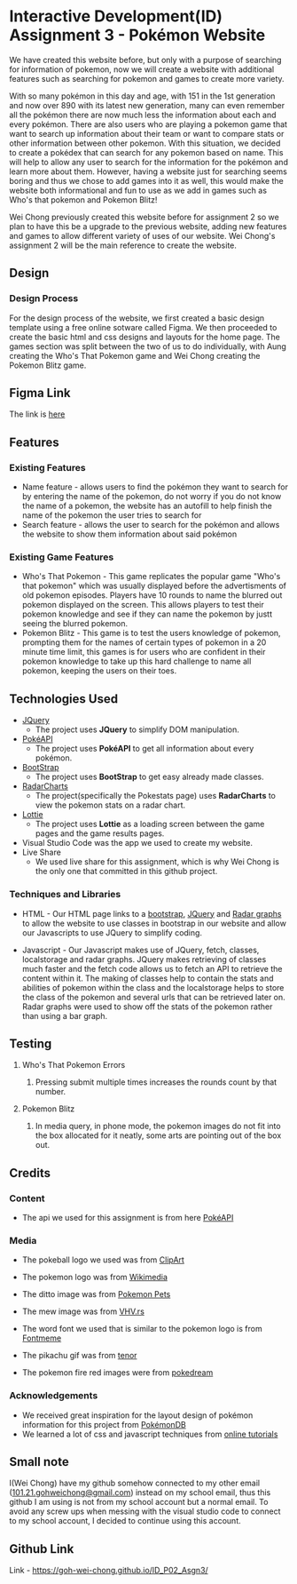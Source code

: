 # Interactive Development(ID) Assignment 3 - Pokémon Website

We have created this website before, but only with a purpose of searching for information of pokemon, now we will create a website with additional features such as searching for pokemon and games to create more variety.

With so many pokémon in this day and age, with 151 in the 1st generation and now over 890 with its latest new generation, many can even remember all the pokémon there are now much less the information about each and every pokémon. There are also users who are playing a pokemon game that want to search up information about their team or want to compare stats or other information between other pokemon. With this situation, we decided to create a pokédex that can search for any pokemon based on name. This will help to allow any user to search for the information for the pokémon and learn more about them. However, having a website just for searching seems boring and thus we chose to add games into it as well, this would make the website both informational and fun to use as we add in games such as Who's that pokemon and Pokemon Blitz!

Wei Chong previously created this website before for assignment 2 so we plan to have this be a upgrade to the previous website, adding new features and games to allow different variety of uses of our website. Wei Chong's assignment 2 will be the main reference to create the website.

## Design 
### Design Process
For the design process of the website, we first created a basic design template using a free online sotware called Figma. We then 
proceeded to create the basic html and css designs and layouts for the home page. The games section was split between the two of us to do
individually, with Aung creating the Who's That Pokemon game and Wei Chong creating the Pokemon Blitz game.
## Figma Link
The link is [here](https://www.figma.com/proto/e7mGaxu2FsH8P8N41im7F9/Untitled?node-id=1%3A2&scaling=scale-down-width)

## Features
 
### Existing Features
- Name feature - allows users to find the pokémon they want to search for by entering the name of the pokemon, do not worry if you do not know the name of a pokemon, the website has an autofill to help finish the name of the pokemon the user tries to search for
- Search feature - allows the user to search for the pokémon and allows the website to show them information about said pokémon
### Existing Game Features
- Who's That Pokemon - This game replicates the popular game "Who's that pokemon" which was usually displayed before the advertisments of
old pokemon episodes. Players have 10 rounds to name the blurred out pokemon displayed on the screen. This allows players to test their
pokemon knowledge and see if they can name the pokemon by justt seeing the blurred pokemon.
- Pokemon Blitz - This game is to test the users knowledge of pokemon, prompting them for the names of certain types of pokemon in a 20 minute time limit, this games is for users who are confident in their pokemon knowledge to take up this hard challenge to name all pokemon, keeping the users on their toes.
## Technologies Used

- [JQuery](https://jquery.com)
    - The project uses **JQuery** to simplify DOM manipulation.
- [PokéAPI](https://pokeapi.co/)
    - The project uses **PokéAPI** to get all information about every pokémon.
- [BootStrap](https://getbootstrap.com/docs/3.3/getting-started/)
    - The project uses **BootStrap** to get easy already made classes.
- [RadarCharts](https://cdn.anychart.com/releases/8.7.1/js/anychart-radar.min.js)
    - The project(specifically the Pokestats page) uses **RadarCharts** to view the pokemon stats on a radar chart. 
- [Lottie](https://assets6.lottiefiles.com/temp/lf20_Tw0dyZ.json)
    - The project uses **Lottie** as a loading screen between the game pages and the game results pages.
- Visual Studio Code was the app we used to create my website.
- Live Share
    - We used live share for this assignment, which is why Wei Chong is the only one that committed in this github project.  

### Techniques and Libraries
- HTML - Our HTML page links to a [bootstrap](https://cdn.jsdelivr.net/npm/bootstrap@4.5.3/dist/js/bootstrap.min.js), [JQuery](https://code.jquery.com/jquery-3.5.1.slim.min.js) and [Radar graphs](https://cdn.anychart.com/releases/8.7.1/js/anychart-radar.min.js) to allow the website to use classes in bootstrap in our website and allow our Javascripts to use JQuery to simplify coding.

- Javascript - Our Javascript makes use of JQuery, fetch, classes, localstorage and radar graphs. JQuery makes retrieving of classes much faster and the fetch code allows us to fetch an API to retrieve the content within it. The making of classes help to contain the stats and abilities of pokemon within the class and the localstorage helps to store the class of the pokemon and several urls that can be retrieved later on. Radar graphs were used to show off the stats of the pokemon rather than using a bar graph. 
## Testing
1. Who's That Pokemon Errors
    1. Pressing submit multiple times increases the rounds count by that number.

2. Pokemon Blitz
    1. In media query, in phone mode, the pokemon images do not fit into the box allocated for it neatly, some arts are pointing out of the box out. 

## Credits

### Content
- The api we used for this assignment is from here [PokéAPI](https://pokeapi.co/)

### Media
- The pokeball logo we used was from [ClipArt](https://www.clipartkey.com/view/hmmhib_pokeball-logo-png-pokemon-center/)
  
- The pokemon logo was from [Wikimedia](https://commons.wikimedia.org/wiki/File:International_Pok%C3%A9mon_logo.svg)
- The ditto image was from [Pokemon Pets](https://www.pokemonpets.com/Ditto-Pokemon-Pokedex-132)
- The mew image was from [VHV.rs](https://www.vhv.rs/viewpic/hbwimhi_transparent-mew-png-pokemon-mew-png-download/)
- The word font we used that is similar to the pokemon logo is from [Fontmeme](https://fontmeme.com/pokemon-font/) 
- The pikachu gif was from [tenor](https://tenor.com/view/pikachu-oh-yeah-sticker-line-pokemon-gif-13625545)
- The pokemon fire red images were from [pokedream](http://pokedream.com/games/fireleaf/walkthrough/17-island1_2.php)
### Acknowledgements

- We received great inspiration for the layout design of pokémon information for this project from [PokémonDB](https://pokemondb.net/)
- We learned a lot of css and javascript techniques from [online tutorials](https://www.youtube.com/channel/UCbwXnUipZsLfUckBPsC7Jog)

## Small note
I(Wei Chong) have my github somehow connected to my other email (101.21.gohweichong@gmail.com) instead on my school email, thus this github I am using is not from my school account but a normal email. To avoid any screw ups when messing with the visual studio code to connect to my school account, I decided to continue using this account.
 
## Github Link
Link -  https://goh-wei-chong.github.io/ID_P02_Asgn3/
